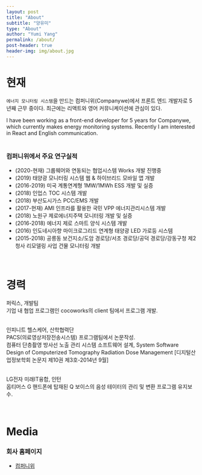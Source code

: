 ```yaml
---
layout: post
title: "About"
subtitle: "양유미"
type: "About"
author: "Yumi Yang"
permalink: /about/
post-header: true
header-img: img/about.jpg
---
```


# 현재 
`에너지 모니터링 시스템`을 만드는 컴퍼니위(Companywe)에서 프론트 엔드 개발자로 5년째 근무 중이다.
최근에는 리액트와 영어 커뮤니케이션에 관심이 있다.

I have been working as a front-end developer for 5 years for Companywe, which currently makes energy monitoring systems.
Recently I am interested in React and English communication.
<br/><br/>

### 컴퍼니위에서 주요 연구실적
- (2020-현재) 그룹웨어와 연동되는 협업시스템 Works 개발 진행중
- (2019) 태양광 모니터링 시스템 웹 & 하이브리드 모바일 앱 개발
- (2016-2019) 미국 계통연계형 1MW/1MWh ESS 개발 및 실증
- (2018) 인업스 TOC 시스템 개발
- (2018) 부산도시가스 PCC/EMS 개발 
- (2017-현재) AMI 인프라를 활용한 국민 VPP 에너지관리시스템 개발
- (2018) 노원구 제로에너지주택 모니터링 개발 및 실증
- (2016-2018) 에너지 제로 스마트 양식 시스템 개발
- (2016) 인도네시아향 마이크로그리드 연계형 태양광 LED 가로등 시스템
- (2015-2018) 공릉동 보건지소/도암 경로당/서초 경로당/공덕 경로당/강동구청 제2청사 리모델링 사업 건물 모니터링 개발
<br/><br/><br/>

# 경력
퍼릭스, 개발팀<br/>
기업 내 협업 프로그램인 cocoworks의 client 팀에서 프로그램 개발.
<br/><br/>

인피니트 헬스케어, 산학협력단<br/>
PACS(의료영상저장전송시스템) 프로그램팀에서 논문작성. <br/>
컴퓨터 단층촬영 방사선 노출 관리 시스템 소프트웨어 설계, System Software Design of Computerized Tomography Radiation Dose Management [디지털산업정보학회 논문지 제10권 제3호-2014년 9월]
<br/><br/>

LG전자 미래IT융합, 인턴<br/>
옵티머스 G 핸드폰에 탑재된 Q 보이스의 음성 테이터의 관리 및 변환 프로그램 유지보수. 
<br/><br/><br/>

# Media

### 회사 홈페이지

- [컴퍼니위](https://www.companywe.co.kr)
<br />
